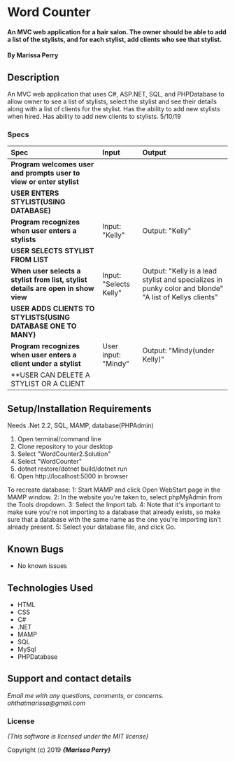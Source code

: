 # Word Counter

#### An MVC web application for a hair salon. The owner should be able to add a list of the stylists, and for each stylist, add clients who see that stylist.

#### By **Marissa Perry**

## Description

An MVC web application that uses C#, ASP.NET, SQL, and PHPDatabase to allow owner to see a list of stylists, select the stylist and see their details along with a list of clients for the stylist. Has the ability to add new stylists when hired. Has ability to add new clients to stylists. 5/10/19


### Specs
| Spec | Input | Output |
| :-------------     | :------------- | :------------- |
|**Program welcomes user and prompts user to view or enter stylist**|
|**USER ENTERS STYLIST(USING DATABASE)**|
| **Program recognizes when user enters a stylists**| Input: "Kelly" | Output: "Kelly"|
|**USER SELECTS STYLIST FROM LIST**|
| **When user selects a stylist from list, stylist details are open in show view**| Input: "Selects Kelly" | Output: "Kelly is a lead stylist and specializes in punky color and blonde" "A list of Kellys clients" |
|**USER ADDS CLIENTS TO STYLISTS(USING DATABASE ONE TO MANY)**|
| **Program recognizes when user enters a client under a stylist** | User input: "Mindy" | Output: "Mindy(under Kelly)" |
|**USER CAN DELETE A STYLIST OR A CLIENT|




## Setup/Installation Requirements

Needs .Net 2.2, SQL, MAMP, database(PHPAdmin)

1. Open terminal/command line
2. Clone repository to your desktop
3. Select "WordCounter2.Solution"
4. Select "WordCounter"
5. dotnet restore/dotnet build/dotnet run
6. Open http://localhost:5000 in browser

To recreate database:
1: Start MAMP and click Open WebStart page in the MAMP window.
2: In the website you're taken to, select phpMyAdmin from the Tools      dropdown.
3: Select the Import tab.
4: Note that it's important to make sure you're not importing to a database that already exists, so make sure that a database with the same name as the one you're importing isn't already present.
5: Select your database file, and click Go.


## Known Bugs
* No known issues

## Technologies Used
* HTML
* CSS
* C#
* .NET
* MAMP
* SQL
* MySql
* PHPDatabase



## Support and contact details

_Email me with any questions, comments, or concerns. ohthatmarissa@gmail.com_

### License

*{This software is licensed under the MIT license}*

Copyright (c) 2019 **_{Marissa Perry}_**
